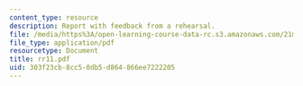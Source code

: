 ```yaml
---
content_type: resource
description: Report with feedback from a rehearsal.
file: /media/https%3A/open-learning-course-data-rc.s3.amazonaws.com/21m-873-theater-arts-topics-suburbia-january-iap-2008/303f23cb8cc50db5d864866ee7222205_rr11.pdf
file_type: application/pdf
resourcetype: Document
title: rr11.pdf
uid: 303f23cb-8cc5-0db5-d864-866ee7222205
---
```


